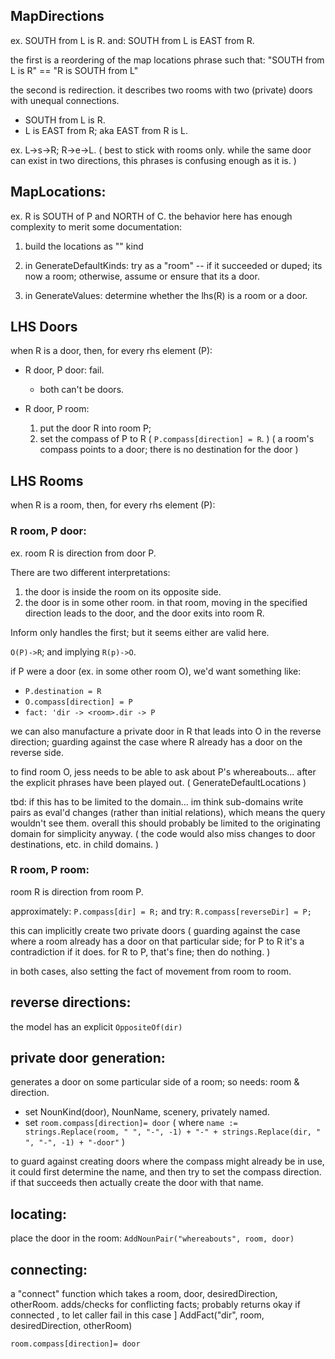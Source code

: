 MapDirections
----------------
ex. SOUTH from L is R. 
and: SOUTH from L is EAST from R.

the first is a reordering of the map locations phrase such that: "SOUTH from L is R" == "R is SOUTH from L"
	
the second is redirection. it describes two rooms with two (private) doors with unequal connections. 

* SOUTH from L is R.
* L is EAST from R; aka EAST from R is L.

ex. L->s->R; R->e->L. ( best to stick with rooms only. while the same door can exist in two directions, this phrases is confusing enough as it is. ) 


MapLocations:
--------------------
ex. R is SOUTH of P and NORTH of C.
the behavior here has enough complexity to merit some documentation:

1. build the locations as "" kind

2. in GenerateDefaultKinds: try as a "room" -- if it succeeded or duped; its now a room; 
otherwise, assume or ensure that its a door.

3. in GenerateValues:  determine whether the lhs(R) is a room or a door.

## LHS Doors

when R is a door, then, for every rhs element (P):
    
* R door, P door: fail. 
  * both can't be doors.
  
* R door, P room:     
  1. put the door R into room P;
  2. set the compass of P to R ( `P.compass[direction] = R`. )
    ( a room's compass points to a door; there is no destination for the door )

## LHS Rooms

when R is a room, then, for every rhs element (P):

### R room, P door:
ex. room R is direction from door P.

There are two different interpretations:
1. the door is inside the room on its opposite side.
2. the door is in some other room. in that room, moving in the specified direction leads to the door, and the door exits into room R.

Inform only handles the first; but it seems either are valid here.

`O(P)->R`; and implying `R(p)->O`.
    
if P were a door (ex. in some other room O), we'd want something like:
* `P.destination = R`
* `O.compass[direction] = P`
* `fact: 'dir -> <room>.dir -> P`

we can also manufacture a private door in R that leads into O in the reverse direction; guarding against the case where R already has a door on the reverse side.

to find room O, jess needs to be able to ask about P's whereabouts... after the explicit phrases have been played out. ( GenerateDefaultLocations )

tbd: if this has to be limited to the domain... im think sub-domains write pairs as eval'd changes (rather than initial relations), which means the query wouldn't see them. overall this should probably be limited to the originating domain for simplicity anyway. ( the code would also miss changes to door destinations, etc. in child domains. )

### R room, P room:
room R is direction from room P.

approximately: `P.compass[dir] = R;` and try: `R.compass[reverseDir] = P;`

this can implicitly create two private doors ( guarding against the case where a room already has a door on that particular side; for P to R it's a contradiction if it does. for R to P, that's fine; then do nothing. )

in both cases, also setting the fact of movement from room to room.

reverse directions:
---------------------
the model has an explicit `OppositeOf(dir)`

private door generation:
----------------
generates a door on some particular side of a room; so needs: room & direction.
* set NounKind(door), NounName, scenery, privately named.
* set `room.compass[direction]= door` ( where `name := strings.Replace(room, " ", "-", -1) + "-" + strings.Replace(dir, " ", "-", -1) + "-door"` )

to guard against creating doors where the compass might already be in use, it could first determine the name, and then try to set the compass direction. if that succeeds then actually create the door with that name.

locating:
-------
place the door in the room: `AddNounPair("whereabouts", room, door)`

connecting:
----------
a "connect" function which takes a room, door, desiredDirection, otherRoom.
 adds/checks for conflicting facts;
    probably returns okay if connected , to let caller fail in this case ]
    AddFact("dir", room, desiredDirection, otherRoom)

`room.compass[direction]= door`

